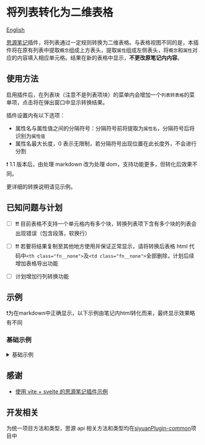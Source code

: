 # 将列表转化为二维表格

[English](./README_en_US.md)

[思源笔记](https://b3log.org/siyuan/)插件，将列表通过一定规则转换为二维表格。与表格视图不同的是，本插件将在原有列表中提取`概念`组成上方表头，提取`属性`组成左侧表头，将`概念`和`属性`对应的内容填入相应单元格。结果在新的表格中显示，**不更改原笔记内内容**。

## 使用方法

启用插件后，在列表块（注意不是列表项块）的菜单内会增加一个`列表转表格`的菜单项，点击将在弹出窗口中显示转换结果。

插件设置内有以下选项：

- 属性名与属性值之间的分隔符号：分隔符号前将提取为`属性名`，分隔符号后将识别为`属性值`
- 属性名最大长度，0 表示无限制，若分隔符号出现位置在此长度外，不会进行分割

❗ 1.1 版本后，由处理 markdown 改为处理 dom，支持功能更多，但转化后效果不同。

更详细的转换说明请见示例。

## 已知问题与计划

- [ ] ❗❗ 目前表格不支持一个单元格内有多个块，转换列表项下含有多个块的列表会出现错误（包含段落，软换行）

- [ ] ❗❗ 若要将结果复制至其他地方使用并保证正常显示，请将转换后表格 html 代码中`<th class="fn__none">`及`<td class="fn__none">`全部删除，计划后续增加表格导出功能
- [ ] 计划增加行列转换功能

## 示例

❗为在markdown中正确显示，以下示例由笔记内html转化而来，最终显示效果略有不同

### 基础示例
<details>
<summary>基础示例</summary>
<h4>转化前</h4>
<ul><li><p>概念1<br /></p><ul><li>属性1：属性名与属性值之间应有分隔符号（可在设置中自定义）<br /></li><li>属性2：概念1-属性2<br /><br /></li></ul></li><li><p>概念2<br /></p><ul><li><p>概念2-1<br /></p><ul><li><p>属性1：概念、属性均可多级<br /></p></li><li><p>属性3<br /></p><ul><li>属性3-1：概念2-1-属性3-1<br /></li><li>属性3-2：概念2-1-属性3-2<br /><br /><br /><br /></li></ul></li></ul></li></ul></li></ul>
<h4>转化后</h4>
<table border = '1'><colgroup><col></col><col></col><col></col><col></col></colgroup><thead><tr><th colspan="2" rowspan="2" ></th><th colspan="1" rowspan="2" ><p style="display: inline;">概念1</p></th><th colspan="1" rowspan="1" ><p style="display: inline;">概念2</p></th></tr><tr><th colspan="1" rowspan="1" ><p style="display: inline;">概念2-1</p></th></tr></thead><tbody><tr><th colspan="2" rowspan="1" ><p style="display: inline;">属性1</p></th><td colspan="1" rowspan="1" ><p>属性名与属性值之间应有分隔符号（可在设置中自定义）<br /></p></td><td colspan="1" rowspan="1" ><p>概念、属性均可多级<br /></p></td></tr><tr><th colspan="2" rowspan="1" ><p style="display: inline;">属性2</p></th><td colspan="1" rowspan="1" ><p>概念1-属性2<br /></p></td><td colspan="1" rowspan="1" ></td></tr><tr><th colspan="1" rowspan="2" ><p style="display: inline;">属性3</p></th><th colspan="1" rowspan="1" ><p style="display: inline;">属性3-1</p></th><td colspan="1" rowspan="1" ></td><td colspan="1" rowspan="1" ><p>概念2-1-属性3-1<br /></p></td></tr><tr><th colspan="1" rowspan="1" ><p style="display: inline;">属性3-2</p></th><td colspan="1" rowspan="1" ></td><td colspan="1" rowspan="1" ><p>概念2-1-属性3-2<br /></p></td></tr></tbody></table>
</details>

## 感谢

- [使用 vite + svelte 的思源笔记插件示例
  ](https://github.com/siyuan-note/plugin-sample-vite-svelte)

## 开发相关

为统一项目方法和类型，思源 api 相关方法和类型均在[siyuanPlugin-common](https://github.com/etchnight/siyuanPlugin-common)项目中
